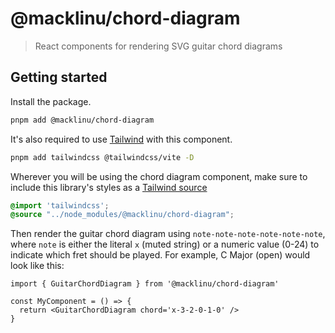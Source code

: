 # @macklinu/chord-diagram

> React components for rendering SVG guitar chord diagrams

## Getting started

Install the package.

```bash
pnpm add @macklinu/chord-diagram
```

It's also required to use [Tailwind](https://tailwindcss.com/) with this component.

```bash
pnpm add tailwindcss @tailwindcss/vite -D
```

Wherever you will be using the chord diagram component, make sure to include this library's styles as a [Tailwind source](https://tailwindcss.com/docs/detecting-classes-in-source-files#explicitly-registering-sources)

```css
@import 'tailwindcss';
@source "../node_modules/@macklinu/chord-diagram";
```

Then render the guitar chord diagram using `note-note-note-note-note-note`, where `note` is either the literal `x` (muted string) or a numeric value (0-24) to indicate which fret should be played. For example, C Major (open) would look like this:

```tsx
import { GuitarChordDiagram } from '@macklinu/chord-diagram'

const MyComponent = () => {
  return <GuitarChordDiagram chord='x-3-2-0-1-0' />
}
```
